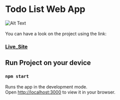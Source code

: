 # Todo List Web App
![Alt Text](https://media.giphy.com/media/5UOZPqTDnx0dPXc6Yu/giphy.gif)
<br>
<br>
You can have a look on the project using the link:
### [Live_Site](https://wonderful-blackwell-83fb0c.netlify.app/)

## Run Project on your device

### `npm start`

Runs the app in the development mode.\
Open [http://localhost:3000](http://localhost:3000) to view it in your browser.


